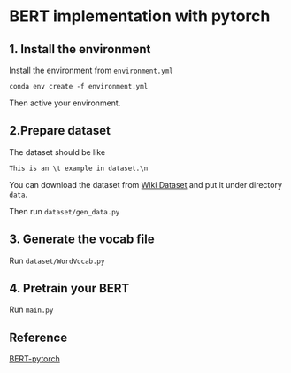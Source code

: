 # BERT implementation with pytorch

## 1. Install the environment
Install the environment from `environment.yml`
```commandline
conda env create -f environment.yml
```
Then active your environment.

## 2.Prepare dataset
The dataset should be like
```text
This is an \t example in dataset.\n
```
You can download the dataset from [Wiki Dataset](https://blog.salesforceairesearch.com/the-wikitext-long-term-dependency-language-modeling-dataset/) and put it under directory `data`.

Then run `dataset/gen_data.py`

## 3. Generate the vocab file
Run `dataset/WordVocab.py`

## 4. Pretrain your BERT
Run `main.py`


## Reference
[BERT-pytorch](https://github.com/codertimo/BERT-pytorch)
